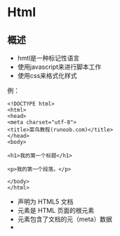 # Html
## 概述
* hmtl是一种标记性语言
* 使用javascript来进行脚本工作
* 使用css来格式化样式

例：

```
<!DOCTYPE html>
<html>
<head>
<meta charset="utf-8">
<title>菜鸟教程(runoob.com)</title>
</head>
<body>
 
<h1>我的第一个标题</h1>
 
<p>我的第一个段落。</p>
 
</body>
</html>
```

* <!DOCTYPE html> 声明为 HTML5 文档
* <html> 元素是 HTML 页面的根元素
* <head> 元素包含了文档的元（meta）数据
* <title> 元素描述了文档的标题
* <body> 元素包含了可见的页面内容
* <h1> 元素定义一个大标题
* <p> 元素定义一个段落
* 只有<body>区块中的内容才会在网页上显示
* <meta charset="utf-8">可以解决直接输出中文出现中文乱码的情况
* 从开始标签到结束标签为一个元素
* 在元素中，一般在开始标签中描述属性，属性总是以名称/值对的形式出现，比如：name="value"